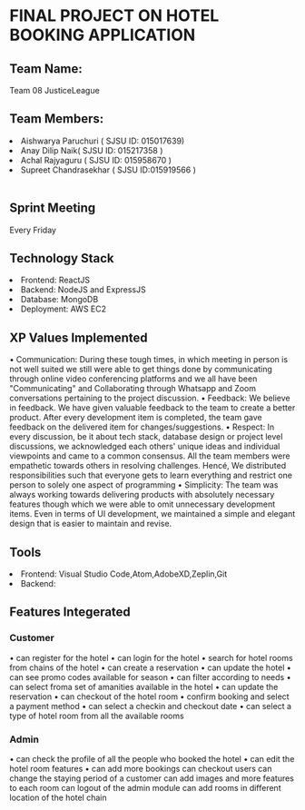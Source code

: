 # FINAL PROJECT ON HOTEL BOOKING APPLICATION

## Team Name:

Team 08 JusticeLeague

## Team Members:

<li> Aishwarya Paruchuri ( SJSU ID: 015017639)
<li> Anay Dilip Naik( SJSU ID: 015217358 )
<li> Achal Rajyaguru ( SJSU ID: 015958670 )
<li> Supreet Chandrasekhar ( SJSU ID:015919566 )</li>
<br/>


## Sprint Meeting

Every Friday 
<br/>
## Technology Stack

<li> Frontend: ReactJS
<li> Backend: NodeJS and ExpressJS
<li> Database: MongoDB
<li> Deployment: AWS EC2 </li>

## XP Values Implemented

• Communication: During these tough times, in which meeting in person is not well suited we still were able to get
things done by communicating through online video conferencing platforms and we all have been
"Communicating" and Collaborating through Whatsapp and Zoom conversations pertaining to the project
discussion.
• Feedback: We believe in feedback. We have given valuable feedback to the team to create a better product.
After every development item is completed, the team gave feedback on the delivered item for
changes/suggestions.
• Respect: In every discussion, be it about tech stack, database design or project level discussions, we
acknowledged each others' unique ideas and individual viewpoints and came to a common consensus. All the
team members were empathetic towards others in resolving challenges. Hencé, We distributed responsibilities
such that everyone gets to learn everything and restrict one person to solely one aspect of programming
• Simplicity: The team was always working towards delivering products with absolutely necessary features though
which we were able to omit unnecessary development items. Even in terms of UI development, we maintained a
simple and elegant design that is easier to maintain and revise.

## Tools

<li> Frontend: Visual Studio Code,Atom,AdobeXD,Zeplin,Git
<li> Backend: </li>

## Features Integerated

### Customer

• can register for the hotel
• can login for the hotel
• search for hotel rooms from chains of the hotel
• can create a reservation
• can update the hotel
• can see promo codes available for season
• can filter according to needs
• can select froma  set of amanities available in the hotel
• can update the reservation
• can checkout of the hotel room
• confirm booking and select a payment method
• can select a checkin and checkout date
• can select a type of hotel room from all the available rooms

### Admin
• can check the profile of all the people who booked the hotel
• can edit the hotel room features
• can add more bookings
can checkout users
can change the staying period of a customer
can add images and more features to each room
can logout of the admin module
can add rooms in different location of the hotel chain

